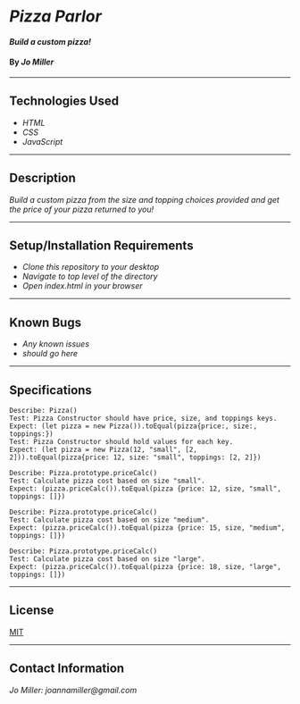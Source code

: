 # _Pizza Parlor_

#### _Build a custom pizza!_

#### By _**Jo Miller**_
---
## Technologies Used

* _HTML_
* _CSS_
* _JavaScript_
---

## Description

_Build a custom pizza from the size and topping choices provided and get the price of your pizza returned to you!_

---
## Setup/Installation Requirements

* _Clone this repository to your desktop_
* _Navigate to top level of the directory_
* _Open index.html in your browser_
---

## Known Bugs

* _Any known issues_
* _should go here_
---

## Specifications
```
Describe: Pizza()
Test: Pizza Constructor should have price, size, and toppings keys.
Expect: (let pizza = new Pizza()).toEqual(pizza{price:, size:, toppings:})
Test: Pizza Constructor should hold values for each key.
Expect: (let pizza = new Pizza(12, "small", [2, 2])).toEqual(pizza{price: 12, size: "small", toppings: [2, 2]})

Describe: Pizza.prototype.priceCalc()
Test: Calculate pizza cost based on size "small".
Expect: (pizza.priceCalc()).toEqual(pizza {price: 12, size, "small", toppings: []})

Describe: Pizza.prototype.priceCalc()
Test: Calculate pizza cost based on size "medium".
Expect: (pizza.priceCalc()).toEqual(pizza {price: 15, size, "medium", toppings: []})

Describe: Pizza.prototype.priceCalc()
Test: Calculate pizza cost based on size "large".
Expect: (pizza.priceCalc()).toEqual(pizza {price: 18, size, "large", toppings: []})

```
---

## License

[MIT](LICENSE.txt)

---
## Contact Information

_Jo Miller: joannamiller@gmail.com_
